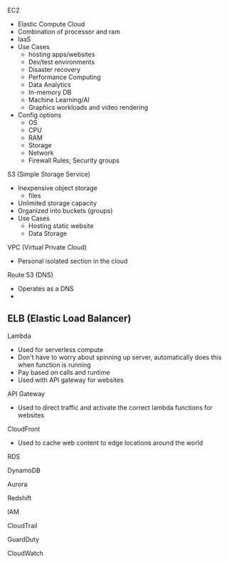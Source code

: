 EC2
- Elastic Compute Cloud
- Combination of processor and ram
- IaaS
- Use Cases
	- hosting apps/websites
	- Dev/test environments
	- Disaster recovery
	- Performance Computing
	- Data Analytics
	- In-memory DB
	- Machine Learning/AI
	- Graphics workloads and video rendering
- Config options
	- OS
	- CPU
	- RAM
	- Storage
	- Network
	- Firewall Rules; Security groups

S3 (Simple Storage Service)
- Inexpensive object storage
	- files
- Unlimited storage capacity
- Organized into buckets (groups)
- Use Cases
	- Hosting static website
	- Data Storage

VPC (Virtual Private Cloud)
- Personal isolated section in the cloud

Route 53 (DNS)
- Operates as a DNS
- 

ELB (Elastic Load Balancer)
- 

Lambda
- Used for serverless compute
- Don't have to worry about spinning up server, automatically does this when function is running
- Pay based on calls and runtime
- Used with API gateway for websites

API Gateway
- Used to direct traffic and activate the correct lambda functions for websites

CloudFront
- Used to cache web content to edge locations around the world


RDS

DynamoDB

Aurora

Redshift

IAM

CloudTrail

GuardDuty

CloudWatch